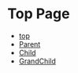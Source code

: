 # Top Page

* [top](./index.md)
* [Parent](./Parent/index.md)
* [Child](./Parent/Child/index.md)
* [GrandChild](./Parent/Child/Grandchild/index.md)
